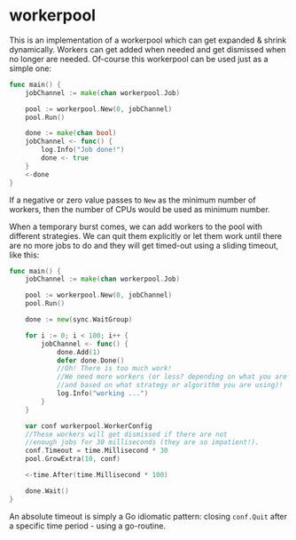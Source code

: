 # workerpool
This is an implementation of a workerpool which can get expanded &amp; shrink dynamically. Workers can get added when needed and get dismissed when no longer are needed. Of-course this workerpool can be used just as a simple one:

```go
func main() {
	jobChannel := make(chan workerpool.Job)

	pool := workerpool.New(0, jobChannel)
	pool.Run()

	done := make(chan bool)
	jobChannel <- func() {
		log.Info("Job done!")
		done <- true
	}
	<-done
}
```

If a negative or zero value passes to `New` as the minimum number of workers, then the number of CPUs would be used as minimum number.

When a temporary burst comes, we can add workers to the pool with different strategies. We can quit them explicitly or let them work until there are no more jobs to do and they will get timed-out using a sliding timeout, like this:

```go
func main() {
	jobChannel := make(chan workerpool.Job)

	pool := workerpool.New(0, jobChannel)
	pool.Run()

	done := new(sync.WaitGroup)

	for i := 0; i < 100; i++ {
		jobChannel <- func() {
			done.Add(1)
			defer done.Done()
			//Oh! There is too much work!
			//We need more workers (or less? depending on what you are doing
			//and based on what strategy or algorithm you are using)!
			log.Info("working ...")
		}
	}

	var conf workerpool.WorkerConfig
	//These workers will get dismissed if there are not
	//enough jobs for 30 milliseconds (they are so impatient!).
	conf.Timeout = time.Millisecond * 30
	pool.GrowExtra(10, conf)

	<-time.After(time.Millisecond * 100)

	done.Wait()
}
```

An absolute timeout is simply a Go idiomatic pattern: closing `conf.Quit` after a specific time period - using a go-routine.